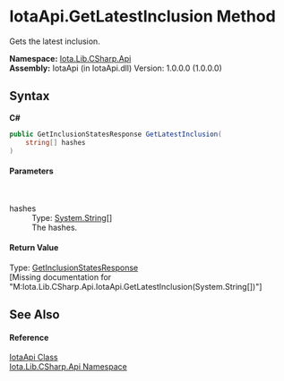 # IotaApi.GetLatestInclusion Method 
 

Gets the latest inclusion.

**Namespace:**&nbsp;<a href="N_Iota_Lib_CSharp_Api">Iota.Lib.CSharp.Api</a><br />**Assembly:**&nbsp;IotaApi (in IotaApi.dll) Version: 1.0.0.0 (1.0.0.0)

## Syntax

**C#**<br />
``` C#
public GetInclusionStatesResponse GetLatestInclusion(
	string[] hashes
)
```


#### Parameters
&nbsp;<dl><dt>hashes</dt><dd>Type: <a href="http://msdn2.microsoft.com/en-us/library/s1wwdcbf" target="_blank">System.String</a>[]<br />The hashes.</dd></dl>

#### Return Value
Type: <a href="T_Iota_Lib_CSharp_Api_Core_GetInclusionStatesResponse">GetInclusionStatesResponse</a><br />\[Missing <returns> documentation for "M:Iota.Lib.CSharp.Api.IotaApi.GetLatestInclusion(System.String[])"\]

## See Also


#### Reference
<a href="T_Iota_Lib_CSharp_Api_IotaApi">IotaApi Class</a><br /><a href="N_Iota_Lib_CSharp_Api">Iota.Lib.CSharp.Api Namespace</a><br />